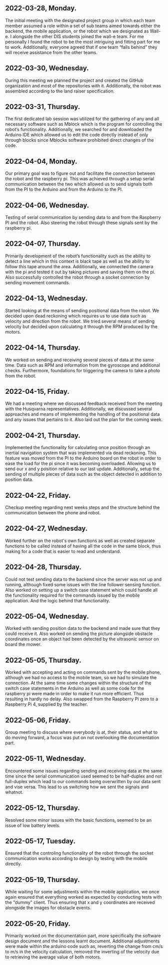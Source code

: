 ## 2022-03-28, Monday.
The initial meeting with the designated project group in which each team member assumed a role within a set of sub teams aimed towards either the backend, the mobile application, or the robot which we designated as Wall-e. I alongside the other DIS students joined the wall-e team. For me personally I found the robot to be the most intriguing and fitting part for me to work. Additionally, everyone agreed that if one team “falls behind” they will receive assistance from the other teams.
## 2022-03-30, Wednesday.
During this meeting we planned the project and created the GitHub organization and most of the repositories with it. Additionally, the robot was assembled according to the land raiser specification. 
## 2022-03-31, Thursday.
The first dedicated lab session was utilized for the gathering of any and all necessary software such as Mblock which is the program for controlling the robot’s functionality. Additionally, we searched for and downloaded the Arduino IDE which allowed us to edit the code directly instead of only through blocks since Mblocks software prohibited direct changes of the code.
## 2022-04-04, Monday. 
Our primary goal was to figure out and facilitate the connection between the robot and the raspberry pi. This was achieved through a setup serial communication between the two which allowed us to send signals both from the PI to the Arduino and from the Arduino to the PI.
## 2022-04-06, Wednesday.
Testing of serial communication by sending data to and from the Raspberry PI and the robot. Also steering the robot through these signals sent by the raspberry pi.
## 2022-04-07, Thursday.
Primarily development of the robot’s functionality such as the ability to detect a line which in this context is black tape as well as the ability to follow this tape around the area. Additionally, we connected the camera with the pi and tested it out by taking pictures and saving them on the pi. Also successfully controlled the robot through a socket connection by sending movement commands.
## 2022-04-13, Wednesday.
Started looking at the means of sending positional data from the robot. We decided upon dead reckoning which requires us to use data such as velocity and direction from the robot. We tried several means of sending velocity but decided upon calculating it through the RPM produced by the motors. 
## 2022-04-14, Thursday.
We worked on sending and receiving several pieces of data at the same time. Data such as RPM and information from the gyroscope and additional checks. Furthermore, foundations for triggering the camera to take a photo from the robot.
## 2022-04-15, Friday.
We had a meeting where we discussed feedback received from the meeting with the Husqvarna representatives. Additionally, we discussed several approaches and means of implementing the handling of the positional data and any issues that pertains to it. Also laid out the plan for the coming week.
## 2002-04-21, Thursday.
Implemented the functionality for calculating once position through an inertial navigation system that was implemented via dead reckoning. This feature was moved from the PI to the Arduino  board on the robot in order to ease the load for the pi since it was becoming overloaded. Allowing us to send our x and y position relative to our last update. Additionally, setup the sending of multiple pieces of data such as the object detected in addition to position data.
## 2022-04-22, Friday.
Checkup meeting regarding next weeks steps and the structure behind the communication between the phone and robot.

## 2022-04-27, Wednesday.
Worked further on the robot's own functions as well as created separate functions to be called instead of having all the code in the same block, thus making for a code that is easier to read and understand.

## 2022-04-28, Thursday.
Could not test sending data to the backend since the server was not up and running, although fixed some issues with the line follower sensing function. Also worked on setting up a switch case statement which could handle all the functionality required for the commands issued by the mobile application. And the logic behind that functionality.

## 2022-05-04, Wednesday.
Worked with sending position data to the backend and made sure that they could receive it. Also worked on sending the picture alongside obstacle coordinates once an object had been detected by the ultrasonic sensor on board the mower. 

## 2022-05-05, Thursday.
Worked with accepting and acting on commands sent by the mobile phone, although we had no access to the mobile team, so we had to simulate the connection. At the same time some changes within the structure of the switch case statements in the Arduino as well as some code for the raspberry pi were made in order to make it run more efficient. Thus resulting in hardly no delay. Also swapped from the Raspberry Pi zero to a Raspberry Pi 4, supplied by the teacher. 

## 2022-05-06, Friday.
Group meeting to discuss where everybody is at, their status, and what to do moving forward, a focus was put on not overlooking the documentation part.

## 2022-05-11, Wednesday.
Encountered some issues regarding sending and receiving data at the same time since the serial communication used seemed to be half-duplex and not full-duplex which lead to our commands being overwritten by our data sent and vise versa. This lead to us switching how we sent the signals and whatnot.

## 2022-05-12, Thursday.
Resolved some minor issues with the basic functions, seemed to be an issue of low battery levels.

## 2022-05-17, Tuesday.
Ensured that the controling functionality of the robot through the socket communication works according to design by testing with the mobile directly.

## 2022-05-19, Thursday.
While waiting for some adjustments within the mobile application, we once again ensured that everything worked as expected by conducting tests with the "dummy" client. Thus ensuring that x and y coordinates are received alongside the images for obstacle events.

## 2022-05-20, Friday.
Primarily worked on the documentation part, more specifically the software design document and the lessons learnt document. Additional adjustments were made within the arduino code such as, reverting the change from cm/s to m/s in the velocity calculation, removed the inverting of the velocity due to retrieving the average value of both motors.

